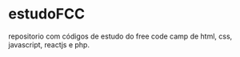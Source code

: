# estudoFCC
repositorio com códigos de estudo do free code camp de html, css, javascript, reactjs e php.
